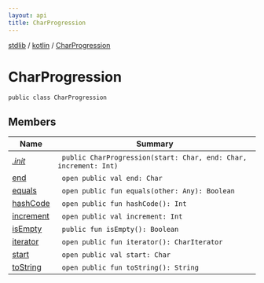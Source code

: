 ```yaml
---
layout: api
title: CharProgression
---
```

[stdlib](../../index.html) / [kotlin](../index.html) / [CharProgression](index.html)

# CharProgression

```
public class CharProgression
```
## Members
| Name | Summary |
|------|---------|
|[*.init*](_init_.html)|&nbsp;&nbsp;`public CharProgression(start: Char, end: Char, increment: Int)`<br>|
|[end](end.html)|&nbsp;&nbsp;`open public val end: Char`<br>|
|[equals](equals.html)|&nbsp;&nbsp;`open public fun equals(other: Any): Boolean`<br>|
|[hashCode](hashCode.html)|&nbsp;&nbsp;`open public fun hashCode(): Int`<br>|
|[increment](increment.html)|&nbsp;&nbsp;`open public val increment: Int`<br>|
|[isEmpty](isEmpty.html)|&nbsp;&nbsp;`public fun isEmpty(): Boolean`<br>|
|[iterator](iterator.html)|&nbsp;&nbsp;`open public fun iterator(): CharIterator`<br>|
|[start](start.html)|&nbsp;&nbsp;`open public val start: Char`<br>|
|[toString](toString.html)|&nbsp;&nbsp;`open public fun toString(): String`<br>|
